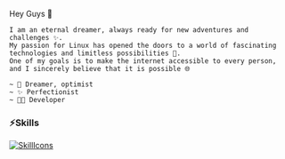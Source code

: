 
Hey Guys 👋
~~~
I am an eternal dreamer, always ready for new adventures and challenges ✨.
My passion for Linux has opened the doors to a world of fascinating technologies and limitless possibilities 🐧.
One of my goals is to make the internet accessible to every person, and I sincerely believe that it is possible 🌐

~ 💚 Dreamer, optimist 
~ ✨ Perfectionist
~ 🧑‍💻 Developer
~~~~

### ⚡️Skills
[![SkillIcons](https://skillicons.dev/icons?i=vscode,linux,bash,docker,nginx,mysql,php)](https://skillicons.dev)



